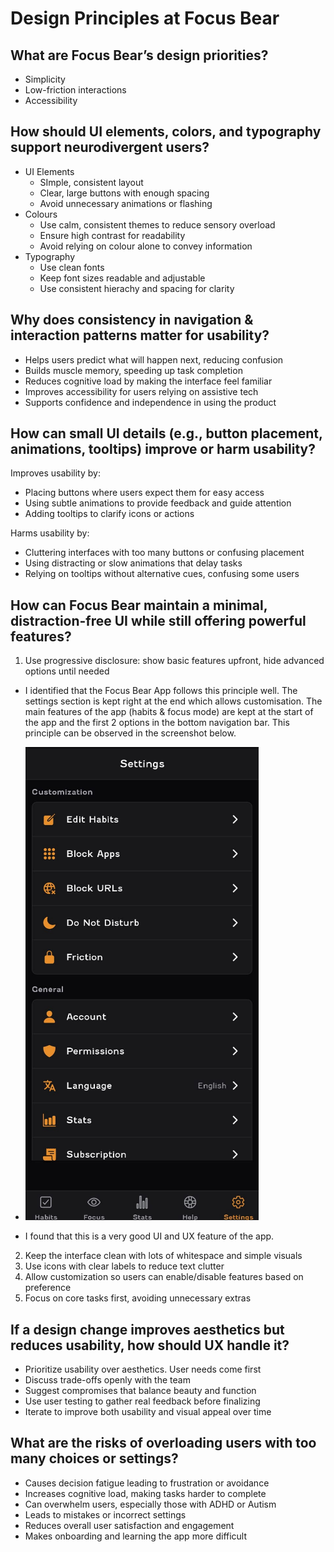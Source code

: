 # Design Principles at Focus Bear

## What are Focus Bear’s design priorities?
- Simplicity
- Low-friction interactions
- Accessibility

## How should UI elements, colors, and typography support neurodivergent users?
- UI Elements
  - SImple, consistent layout
  - Clear, large buttons with enough spacing
  - Avoid unnecessary animations or flashing
- Colours
  - Use calm, consistent themes to reduce sensory overload
  - Ensure high contrast for readability
  - Avoid relying on colour alone to convey information
- Typography
  - Use clean fonts
  - Keep font sizes readable and adjustable
  - Use consistent hierachy and spacing for clarity

## Why does consistency in navigation & interaction patterns matter for usability?
- Helps users predict what will happen next, reducing confusion
- Builds muscle memory, speeding up task completion
- Reduces cognitive load by making the interface feel familiar
- Improves accessibility for users relying on assistive tech
- Supports confidence and independence in using the product

## How can small UI details (e.g., button placement, animations, tooltips) improve or harm usability?
Improves usability by:
- Placing buttons where users expect them for easy access
- Using subtle animations to provide feedback and guide attention
- Adding tooltips to clarify icons or actions

Harms usability by:
- Cluttering interfaces with too many buttons or confusing placement
- Using distracting or slow animations that delay tasks
- Relying on tooltips without alternative cues, confusing some users

## How can Focus Bear maintain a minimal, distraction-free UI while still offering powerful features?
1. Use progressive disclosure: show basic features upfront, hide advanced options until needed

- I identified that the Focus Bear App follows this principle well. The settings section is kept right at the end which allows customisation. The main features of the app (habits & focus mode) are kept at the start of the app and the first 2 options in the bottom navigation bar. This principle can be observed in the screenshot below.

- ![Screenshot of settings page on app](image-16.png)

- I found that this is a very good UI and UX feature of the app.

2. Keep the interface clean with lots of whitespace and simple visuals
3. Use icons with clear labels to reduce text clutter
4.  Allow customization so users can enable/disable features based on preference
5. Focus on core tasks first, avoiding unnecessary extras

## If a design change improves aesthetics but reduces usability, how should UX handle it?
- Prioritize usability over aesthetics. User needs come first
- Discuss trade-offs openly with the team
- Suggest compromises that balance beauty and function
- Use user testing to gather real feedback before finalizing
- Iterate to improve both usability and visual appeal over time

## What are the risks of overloading users with too many choices or settings?
- Causes decision fatigue leading to frustration or avoidance
- Increases cognitive load, making tasks harder to complete
- Can overwhelm users, especially those with ADHD or Autism
- Leads to mistakes or incorrect settings
- Reduces overall user satisfaction and engagement
- Makes onboarding and learning the app more difficult